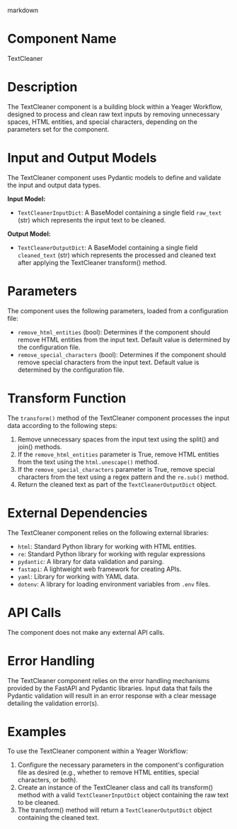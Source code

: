 markdown
# Component Name
TextCleaner

# Description
The TextCleaner component is a building block within a Yeager Workflow, designed to process and clean raw text inputs by removing unnecessary spaces, HTML entities, and special characters, depending on the parameters set for the component.

# Input and Output Models
The TextCleaner component uses Pydantic models to define and validate the input and output data types.

**Input Model:**
* `TextCleanerInputDict`: A BaseModel containing a single field `raw_text` (str) which represents the input text to be cleaned.

**Output Model:**
* `TextCleanerOutputDict`: A BaseModel containing a single field `cleaned_text` (str) which represents the processed and cleaned text after applying the TextCleaner transform() method.

# Parameters
The component uses the following parameters, loaded from a configuration file:

* `remove_html_entities` (bool): Determines if the component should remove HTML entities from the input text. Default value is determined by the configuration file.
* `remove_special_characters` (bool): Determines if the component should remove special characters from the input text. Default value is determined by the configuration file.

# Transform Function
The `transform()` method of the TextCleaner component processes the input data according to the following steps:

1. Remove unnecessary spaces from the input text using the split() and join() methods.
2. If the `remove_html_entities` parameter is True, remove HTML entities from the text using the `html.unescape()` method.
3. If the `remove_special_characters` parameter is True, remove special characters from the text using a regex pattern and the `re.sub()` method.
4. Return the cleaned text as part of the `TextCleanerOutputDict` object.

# External Dependencies
The TextCleaner component relies on the following external libraries:

* `html`: Standard Python library for working with HTML entities.
* `re`: Standard Python library for working with regular expressions
* `pydantic`: A library for data validation and parsing.
* `fastapi`: A lightweight web framework for creating APIs.
* `yaml`: Library for working with YAML data.
* `dotenv`: A library for loading environment variables from `.env` files.

# API Calls
The component does not make any external API calls.

# Error Handling
The TextCleaner component relies on the error handling mechanisms provided by the FastAPI and Pydantic libraries. Input data that fails the Pydantic validation will result in an error response with a clear message detailing the validation error(s).

# Examples
To use the TextCleaner component within a Yeager Workflow:

1. Configure the necessary parameters in the component's configuration file as desired (e.g., whether to remove HTML entities, special characters, or both).
2. Create an instance of the TextCleaner class and call its transform() method with a valid `TextCleanerInputDict` object containing the raw text to be cleaned.
3. The transform() method will return a `TextCleanerOutputDict` object containing the cleaned text.
